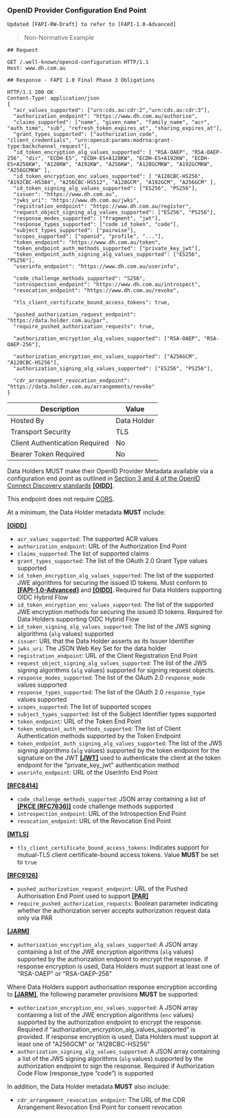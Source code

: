 ### OpenID Provider Configuration End Point

```diff
Updated [FAPI-RW-Draft] to refer to [FAPI-1.0-Advanced]
```

> Non-Normative Example

```
## Request

GET /.well-known/openid-configuration HTTP/1.1
Host: www.dh.com.au

## Response - FAPI 1.0 Final Phase 3 Obligations

HTTP/1.1 200 OK
Content-Type: application/json
{
  "acr_values_supported": ["urn:cds.au:cdr:2","urn:cds.au:cdr:3"],
  "authorization_endpoint": "https://www.dh.com.au/authorise",
  "claims_supported": ["name", "given_name", "family_name", "acr", "auth_time", "sub", "refresh_token_expires_at", "sharing_expires_at"],
  "grant_types_supported": ["authorization_code", "client_credentials", "urn:openid:params:modrna:grant-type:backchannel_request"],
  "id_token_encryption_alg_values_supported": [ "RSA-OAEP", "RSA-OAEP-256", "dir", "ECDH-ES", "ECDH-ES+A128KW", "ECDH-ES+A192KW", "ECDH-ES+A256KW", "A128KW", "A192KW", "A256KW", "A128GCMKW", "A192GCMKW", "A256GCMKW" ],
  "id_token_encryption_enc_values_supported": [ "A128CBC-HS256", "A192CBC-HS384", "A256CBC-HS512", "A128GCM", "A192GCM", "A256GCM" ],
  "id_token_signing_alg_values_supported": ["ES256", "PS256"],
  "issuer": "https://www.dh.com.au",
  "jwks_uri": "https://www.dh.com.au/jwks",
  "registration_endpoint": "https://www.dh.com.au/register",
  "request_object_signing_alg_values_supported": ["ES256", "PS256"],
  "response_modes_supported": ["fragment", "jwt"],
  "response_types_supported": ["code id_token", "code"],
  "subject_types_supported": ["pairwise"],
  "scopes_supported": ["openid", "profile", "..."],
  "token_endpoint": "https://www.dh.com.au/token",
  "token_endpoint_auth_methods_supported": ["private_key_jwt"],
  "token_endpoint_auth_signing_alg_values_supported": ["ES256", "PS256"],
  "userinfo_endpoint": "https://www.dh.com.au/userinfo",

  "code_challenge_methods_supported": "S256",
  "introspection_endpoint": "https://www.dh.com.au/introspect",
  "revocation_endpoint": "https://www.dh.com.au/revoke",

  "tls_client_certificate_bound_access_tokens": true,

  "pushed_authorization_request_endpoint": "https://data.holder.com.au/par",
  "require_pushed_authorization_requests": true,

  "authorization_encryption_alg_values_supported": ["RSA-OAEP", "RSA-OAEP-256"],

  "authorization_encryption_enc_values_supported": ["A256GCM", "A128CBC-HS256"],
  "authorization_signing_alg_values_supported": ["ES256", "PS256"],

  "cdr_arrangement_revocation_endpoint": "https://data.holder.com.au/arrangements/revoke"
}
```

| Description | Value   |
|---|---|
| Hosted By  | Data Holder  |
|  Transport Security |  TLS |
| Client Authentication Required| No|
| Bearer Token Required| No|

Data Holders MUST make their OpenID Provider Metadata available via a configuration end point as outlined in [Section 3 and 4 of the OpenID Connect Discovery standards](https://openid.net/specs/openid-connect-discovery-1_0.html) **[[OIDD]](#nref-OIDD)**.

This endpoint does not require [CORS](https://consumerdatastandardsaustralia.github.io/standards/#cors).

At a minimum, the Data Holder metadata **MUST** include:

**[[OIDD]](#nref-OIDD)**

- `acr_values_supported`: The supported ACR values
- `authorization_endpoint`: URL of the Authorization End Point
- `claims_supported`:  The list of supported claims
- `grant_types_supported`: The list of the OAuth 2.0 Grant Type values supported
- `id_token_encryption_alg_values_supported`: The list of the supported JWE algorithms for securing the issued ID tokens. Must conform to **[[FAPI-1.0-Advanced]](#nref-FAPI-1-0-Advanced)** and **[[OIDD]](#nref-OIDD)**. Required for Data Holders supporting OIDC Hybrid Flow
- `id_token_encryption_enc_values_supported`: The list of the supported JWE encryption methods for securing the issued ID tokens. Required for Data Holders supporting OIDC Hybrid Flow
- `id_token_signing_alg_values_supported`: The list of the JWS signing algorithms (`alg` values) supported
- `issuer`: URL that the Data Holder asserts as its Issuer Identifier
- `jwks_uri`: The JSON Web Key Set for the data holder
- `registration_endpoint`: URL of the Client Registration End Point
- `request_object_signing_alg_values_supported`: The list of the JWS signing algorithms (`alg` values) supported for signing request objects.
- `response_modes_supported`: The list of the OAuth 2.0 `response_mode` values supported
- `response_types_supported`: The list of the OAuth 2.0 `response_type` values supported
- `scopes_supported`:  The list of supported scopes
- `subject_types_supported`: list of the Subject Identifier types supported
- `token_endpoint`: URL of the Token End Point
- `token_endpoint_auth_methods_supported`: The list of Client Authentication methods supported by the Token Endpoint
- `token_endpoint_auth_signing_alg_values_supported`: The list of the JWS signing algorithms (`alg` values) supported by the token endpoint for the signature on the JWT **[[JWT]](#nref-JWT)** used to authenticate the client at the token endpoint for the "private_key_jwt" authentication method
- `userinfo_endpoint`: URL of the UserInfo End Point

**[[RFC8414]](#nref-RFC8414)**

- `code_challenge_methods_supported`: JSON array containing a list of **[[PKCE (RFC7636)]](#nref-PKCE)** code challenge methods supported
- `introspection_endpoint`: URL of the Introspection End Point
- `revocation_endpoint`: URL of the Revocation End Point

**[[MTLS]](#nref-MTLS)**

- `tls_client_certificate_bound_access_tokens`: Indicates support for mutual-TLS client certificate-bound access tokens. Value **MUST** be set to `true`

**[[RFC9126]](#nref-RFC9126)**

- `pushed_authorization_request_endpoint`: URL of the Pushed Authorisation End Point used to support **[[PAR]](#nref-PAR)**
- `require_pushed_authorization_requests`: Boolean parameter indicating whether the authorization server accepts authorization request data only via PAR

**[[JARM]](#nref-JARM)**

- `authorization_encryption_alg_values_supported`: A JSON array containing a list of the JWE encryption algorithms (`alg` values) supported by the authorization endpoint to encrypt the response. If response encryption is used, Data Holders must support at least one of "RSA-OAEP" or "RSA-OAEP-256"

Where Data Holders support authorisation response encryption according to **[[JARM]](#nref-JARM)**, the following parameter provisions **MUST** be supported:

- `authorization_encryption_enc_values_supported`: A JSON array containing a list of the JWE encryption algorithms (`enc` values) supported by the authorization endpoint to encrypt the response. Required if “authorization_encryption_alg_values_supported” is provided. If response encryption is used, Data Holders must support at least one of "A256GCM" or "A128CBC-HS256"
- `authorization_signing_alg_values_supported`: A JSON array containing a list of the JWS signing algorithms (`alg` values) supported by the authorization endpoint to sign the response. Required if Authorization Code Flow (response_type “code”) is supported

In addition, the Data Holder metadata **MUST** also include:

- `cdr_arrangement_revocation_endpoint`: The URL of the CDR Arrangement Revocation End Point for consent revocation
